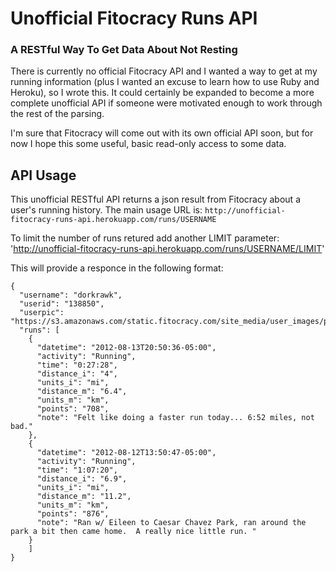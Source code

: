 # Unofficial Fitocracy Runs API
### A RESTful Way To Get Data About Not Resting

There is currently no official Fitocracy API and I wanted a way to get at my running information (plus I wanted an excuse to learn how to use Ruby and Heroku), so I wrote this.  It could certainly be expanded to become a more complete unofficial API if someone were motivated enough to work through the rest of the parsing.

I'm sure that Fitocracy will come out with its own official API soon, but for now I hope this some useful, basic read-only access to some data.

## API Usage

This unofficial RESTful API returns a json result from Fitocracy about a user's running history.  The main usage URL is: `http://unofficial-fitocracy-runs-api.herokuapp.com/runs/USERNAME`

To limit the number of runs retured add another LIMIT parameter:
'http://unofficial-fitocracy-runs-api.herokuapp.com/runs/USERNAME/LIMIT'

This will provide a responce in the following format:

    {
      "username": "dorkrawk",
      "userid": "138850",
      "userpic": "https://s3.amazonaws.com/static.fitocracy.com/site_media/user_images/profile/138850/89880909f86e8c4d7e47bf8265731785.jpg",
      "runs": [
        {
          "datetime": "2012-08-13T20:50:36-05:00",
          "activity": "Running",
          "time": "0:27:28",
          "distance_i": "4",
          "units_i": "mi",
          "distance_m": "6.4",
          "units_m": "km",
          "points": "708",
          "note": "Felt like doing a faster run today... 6:52 miles, not bad."
        },
        {
          "datetime": "2012-08-12T13:50:47-05:00",
          "activity": "Running",
          "time": "1:07:20",
          "distance_i": "6.9",
          "units_i": "mi",
          "distance_m": "11.2",
          "units_m": "km",
          "points": "876",
          "note": "Ran w/ Eileen to Caesar Chavez Park, ran around the park a bit then came home.  A really nice little run. "
        }
        ]
    }